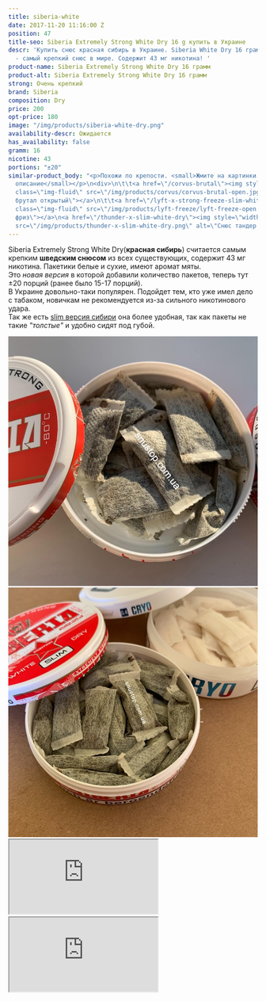 ```yaml
---
title: siberia-white
date: 2017-11-20 11:16:00 Z
position: 47
title-seo: Siberia Extremely Strong White Dry 16 g купить в Украине
descr: 'Купить снюс красная сибирь в Украине. Siberia White Dry 16 грамм, 20 порции
  - самый крепкий снюс в мире. Содержит 43 мг никотина! '
product-name: Siberia Extremely Strong White Dry 16 грамм
product-alt: Siberia Extremely Strong White Dry 16 грамм
strong: Очень крепкий
brand: Siberia
composition: Dry
price: 200
opt-price: 180
image: "/img/products/siberia-white-dry.png"
availability-descr: Ожидается
has_availability: false
gramm: 16
nicotine: 43
portions: "±20"
similar-product_body: "<p>Похожи по крепости. <small>Жмите на картинки и читайте полное
  описание</small></p>\n<div>\n\t\t<a href=\"/corvus-brutal\"><img style=\"width:32%\"
  class=\"img-fluid\" src=\"/img/products/corvus/corvus-brutal-open.jpg\" alt=\"Корвус
  брутал открытый\"></a>\n\t\t<a href=\"/lyft-x-strong-freeze-slim-white\"><img style=\"width:32%\"
  class=\"img-fluid\" src=\"/img/products/lyft-freeze/lyft-freeze-open.jpg\" alt=\"Лифт
  фриз\"></a>\n<a href=\"/thunder-x-slim-white-dry\"><img style=\"width:32%\" class=\"img-fluid\"
  src=\"/img/products/thunder-x-slim-white-dry.png\" alt=\"Снюс тандер х слим\"></a>\n</div>"
---
```


Siberia Extremely Strong White Dry(**красная сибирь**) считается самым крепким **шведским снюсом** из всех существующих, содержит 43 мг никотина.
Пакетики белые и сухие, имеют аромат мяты.<br>Это <i>новая версия</i> в которой добавили количество пакетов, теперь тут ±20 порций (ранее было 15-17 порций).<br>
В Украине довольно-таки популярен. Подойдет тем, кто уже имел дело с табаком, новичкам не рекомендуется из-за сильного никотинового удара.<br>
Так же есть [slim версия сибири](/siberia-white-dry-slim) она более удобная, так как пакеты не такие <i>"толстые"</i> и удобно сидят под губой.
<div class="popup-gallery d-flex mb-3">
	<a class="mr-2" href="/img/products/siberia-white-dry/siberia-white-dry-open-large.jpg" title="Красная сибирь большие порции"><img class="img-fluid" src="/img/products/siberia-white-dry/siberia-white-dry-open-large.jpg" alt="Красная сибирь большие порции"></a>
	<a class="mr-2" href="/img/products/siberia-white-dry-slim/siberia-open-and-cryo.jpg" title="Красная сибирь слим, на заднем фоне <a href='/g4-cryo-slim-all-white-super-strong'>белый ванильный крио</a>"><img class="img-fluid" src="/img/products/siberia-white-dry-slim/siberia-open-and-cryo.jpg" alt="Красная сибирь слим white dry"></a>
</div>
<div class="embed-responsive embed-responsive-16by9 mb-3">
  <iframe class="embed-responsive-item" src="https://www.youtube.com/embed/yKdvP754Qdg" allowfullscreen></iframe>
</div>
<div class="embed-responsive embed-responsive-16by9 mb-3">
  <iframe class="embed-responsive-item" src="https://www.youtube.com/embed/OYQ3cSQTXl8" allowfullscreen></iframe>
</div>